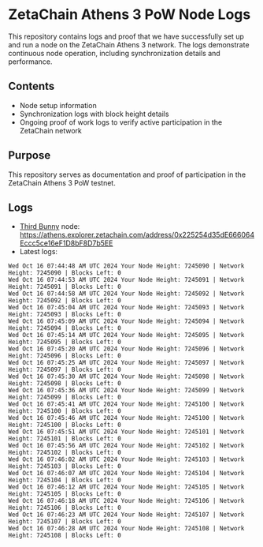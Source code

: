 # ZetaChain Athens 3 PoW Node Logs
This repository contains logs and proof that we have successfully set up and run a node on the ZetaChain Athens 3 network. The logs demonstrate continuous node operation, including synchronization details and performance.

## Contents
- Node setup information
- Synchronization logs with block height details
- Ongoing proof of work logs to verify active participation in the ZetaChain network

## Purpose
This repository serves as documentation and proof of participation in the ZetaChain Athens 3 PoW testnet.

## Logs

- [Third Bunny](https://thirdbunny.xyz/) node: https://athens.explorer.zetachain.com/address/0x225254d35dE666064Eccc5ce16eF1D8bF8D7b5EE
- Latest logs:
```
Wed Oct 16 07:44:48 AM UTC 2024 Your Node Height: 7245090 | Network Height: 7245090 | Blocks Left: 0
Wed Oct 16 07:44:53 AM UTC 2024 Your Node Height: 7245091 | Network Height: 7245091 | Blocks Left: 0
Wed Oct 16 07:44:58 AM UTC 2024 Your Node Height: 7245092 | Network Height: 7245092 | Blocks Left: 0
Wed Oct 16 07:45:04 AM UTC 2024 Your Node Height: 7245093 | Network Height: 7245093 | Blocks Left: 0
Wed Oct 16 07:45:09 AM UTC 2024 Your Node Height: 7245094 | Network Height: 7245094 | Blocks Left: 0
Wed Oct 16 07:45:14 AM UTC 2024 Your Node Height: 7245095 | Network Height: 7245095 | Blocks Left: 0
Wed Oct 16 07:45:20 AM UTC 2024 Your Node Height: 7245096 | Network Height: 7245096 | Blocks Left: 0
Wed Oct 16 07:45:25 AM UTC 2024 Your Node Height: 7245097 | Network Height: 7245097 | Blocks Left: 0
Wed Oct 16 07:45:30 AM UTC 2024 Your Node Height: 7245098 | Network Height: 7245098 | Blocks Left: 0
Wed Oct 16 07:45:36 AM UTC 2024 Your Node Height: 7245099 | Network Height: 7245099 | Blocks Left: 0
Wed Oct 16 07:45:41 AM UTC 2024 Your Node Height: 7245100 | Network Height: 7245100 | Blocks Left: 0
Wed Oct 16 07:45:46 AM UTC 2024 Your Node Height: 7245100 | Network Height: 7245100 | Blocks Left: 0
Wed Oct 16 07:45:51 AM UTC 2024 Your Node Height: 7245101 | Network Height: 7245101 | Blocks Left: 0
Wed Oct 16 07:45:56 AM UTC 2024 Your Node Height: 7245102 | Network Height: 7245102 | Blocks Left: 0
Wed Oct 16 07:46:02 AM UTC 2024 Your Node Height: 7245103 | Network Height: 7245103 | Blocks Left: 0
Wed Oct 16 07:46:07 AM UTC 2024 Your Node Height: 7245104 | Network Height: 7245104 | Blocks Left: 0
Wed Oct 16 07:46:12 AM UTC 2024 Your Node Height: 7245105 | Network Height: 7245105 | Blocks Left: 0
Wed Oct 16 07:46:18 AM UTC 2024 Your Node Height: 7245106 | Network Height: 7245106 | Blocks Left: 0
Wed Oct 16 07:46:23 AM UTC 2024 Your Node Height: 7245107 | Network Height: 7245107 | Blocks Left: 0
Wed Oct 16 07:46:28 AM UTC 2024 Your Node Height: 7245108 | Network Height: 7245108 | Blocks Left: 0
```
